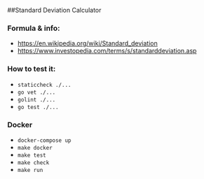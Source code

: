 ##Standard Deviation Calculator

### Formula & info: 
- https://en.wikipedia.org/wiki/Standard_deviation
- https://www.investopedia.com/terms/s/standarddeviation.asp


### How to test it:
- ```staticcheck ./...```
- ```go vet ./...```
- ```golint ./...```
- ```go test ./...```

### Docker
- ```docker-compose up```
- ```make docker```
- ```make test```
- ```make check```
- ```make run```